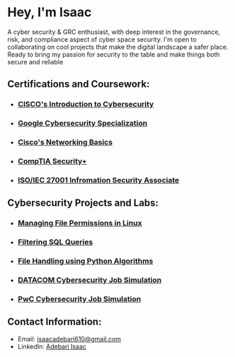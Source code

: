 # Hey, I'm Isaac

A cyber security & GRC enthusiast, with deep interest in the governance, risk, and compliance aspect of cyber space security. I'm open to collaborating on cool projects that make the digital landscape a safer place. Ready to bring my passion for security to the table and make things both secure and reliable

## Certifications and Coursework:

- ### [CISCO's Introduction to Cybersecurity](https://www.credly.com/badges/20980193-d114-40b7-b2a0-be9ae60c8140/linked_in?t=rwji93)
- ### [Google Cybersecurity Specialization](https://www.coursera.org/account/accomplishments/specialization/certificate/GVKDJR7KRBYW)
- ### [Cisco's Networking Basics](https://www.credly.com/badges/089892f8-982c-4ba4-8a66-a5fa921233ca/public_url)
- ### [CompTIA Security+](https://www.credly.com/badges/63c18ad7-905e-4926-aaee-56c1ca36b41e/public_url)
- ### [ISO/IEC 27001 Infromation Security Associate](https://www.skillfront.com/Badges/77666526928209)

## Cybersecurity Projects and Labs:

- ### [Managing File Permissions in Linux](https://github.com/mikeal-12/File-Permissions-in-Linux)
- ### [Filtering SQL Queries](https://github.com/mikeal-12/Apply-Filters-To-SQL-Queries)
- ### [File Handling using Python Algorithms](https://github.com/mikeal-12/File-handling-using-Python-algorithms)
- ### [DATACOM Cybersecurity Job Simulation](https://github.com/mikeal-12/datacom-cybersecurity-job-simulation)
- ### [PwC Cybersecurity Job Simulation](https://github.com/mikeal-12/pwc-cybersecurity-job-simulation)

## Contact Information:

- Email: isaacadebari610@gmail.com
- LinkedIn: [Adebari Isaac](https://www.linkedin.com/in/adebari-isaac)
